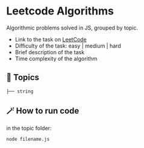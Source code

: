 # Leetcode Algorithms

Algorithmic problems solved in JS, grouped by topic.

- Link to the task on [LeetCode](leetcode.com)
- Difficulty of the task: easy | medium | hard
- Brief description of the task
- Time complexity of the algorithm

## 📁 Topics

```bash
├── string
```

## 🪄 How to run code

in the topic folder:

```bash
node filename.js
```
